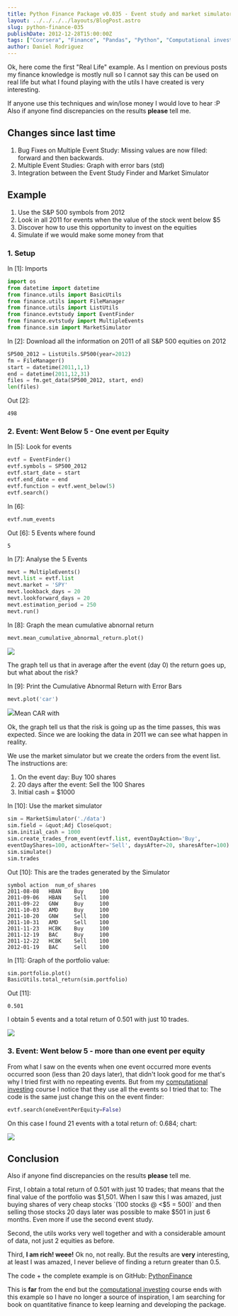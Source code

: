 ```yaml
---
title: Python Finance Package v0.035 - Event study and market simulator Integration
layout: ../../../../layouts/BlogPost.astro
slug: python-finance-035
publishDate: 2012-12-28T15:00:00Z
tags: ["Coursera", "Finance", "Pandas", "Python", "Computational investing"]
author: Daniel Rodriguez
---
```


Ok, here come the first "Real Life" example. As I mention on previous
posts my finance knowledge is mostly null so I cannot say this can be
used on real life but what I found playing with the utils I have created
is very interesting.

If anyone use this techniques and win/lose money I would love to hear :P
Also if anyone find discrepancies on the results **please** tell me.

## Changes since last time

1.  <span style="line-height:13px;">Bug Fixes on Multiple Event Study:
    Missing values are now filled: forward and then backwards.</span>
2.  Multiple Event Studies: Graph with error bars (std)
3.  Integration between the Event Study Finder and Market Simulator

## Example

1.  Use the S&P 500 symbols from 2012
2.  Look in all 2011 for events when the value of the stock went below
    $5
3.  Discover how to use this opportunity to invest on the equities
4.  Simulate if we would make some money from that

### 1. Setup

In [1]: Imports

```python
import os
from datetime import datetime
from finance.utils import BasicUtils
from finance.utils import FileManager
from finance.utils import ListUtils
from finance.evtstudy import EventFinder
from finance.evtstudy import MultipleEvents
from finance.sim import MarketSimulator
```

In [2]: Download all the information on 2011 of all S&P 500 equities on
2012

```python
SP500_2012 = ListUtils.SP500(year=2012)
fm = FileManager()
start = datetime(2011,1,1)
end = datetime(2011,12,31)
files = fm.get_data(SP500_2012, start, end)
len(files)
```

Out [2]:

```
498
```

### 2. Event: Went Below 5 - One event per Equity

In [5]: Look for events

```python
evtf = EventFinder()
evtf.symbols = SP500_2012
evtf.start_date = start
evtf.end_date = end
evtf.function = evtf.went_below(5)
evtf.search()
```

In [6]:

```python
evtf.num_events
```

Out [6]: 5 Events where found

```
5
```

In [7]: Analyse the 5 Events

```python
mevt = MultipleEvents()
mevt.list = evtf.list
mevt.market = 'SPY'
mevt.lookback_days = 20
mevt.lookforward_days = 20
mevt.estimation_period = 250
mevt.run()
```

In [8]: Graph the mean cumulative abnornal return

```python
mevt.mean_cumulative_abnormal_return.plot()
```

![](/blog/2012/12/python-finance-035/mean_car.png)

The graph tell us that in average after the event (day 0) the return
goes up, but what about the risk?

In [9]: Print the Cumulative Abnormal Return with Error Bars

```python
mevt.plot('car')
```

![](/blog/2012/12/python-finance-035/mean_car_error_bars.png)Mean CAR with

Ok, the graph tell us that the risk is going up as the time passes, this
was expected.
Since we are looking the data in 2011 we can see what happen in
reality.

We use the market simulator but we create the orders from the event
list.
The instructions are:

1.  On the event day: Buy 100 shares
2.  20 days after the event: Sell the 100 Shares
3.  Initial cash = $1000

In [10]: Use the market simulator

```python
sim = MarketSimulator('./data')
sim.field = &quot;Adj Close&quot;
sim.initial_cash = 1000
sim.create_trades_from_event(evtf.list, eventDayAction='Buy',
eventDayShares=100, actionAfter='Sell', daysAfter=20, sharesAfter=100)
sim.simulate()
sim.trades
```

Out [10]: This are the trades generated by the Simulator

```
symbol action  num_of_shares
2011-08-08   HBAN    Buy     100
2011-09-06   HBAN    Sell    100
2011-09-22   GNW     Buy     100
2011-10-03   AMD     Buy     100
2011-10-20   GNW     Sell    100
2011-10-31   AMD     Sell    100
2011-11-23   HCBK    Buy     100
2011-12-19   BAC     Buy     100
2011-12-22   HCBK    Sell    100
2012-01-19   BAC     Sell    100
```

In [11]: Graph of the portfolio value:

```python
sim.portfolio.plot()
BasicUtils.total_return(sim.portfolio)
```

Out [11]:

```
0.501
```

I obtain 5 events and a total return of 0.501 with just 10 trades.

![](/blog/2012/12/python-finance-035/mean_car.png)

### 3. Event: Went below 5 - more than one event per equity

From what I saw on the events when one event occurred more events
occurred soon (less than 20 days later), that didn't look good for me
that's why I tried first with no repeating events. But from my
[computational investing][] course I notice that they use all the events
so I tried that to: The code is the same just change this on the event
finder:

```python
evtf.search(oneEventPerEquity=False)
```

On this case I found 21 events with a total return of: 0.684; chart:

![](/blog/2012/12/python-finance-035/portfolio2.png)

## Conclusion

Also if anyone find discrepancies on the results **please** tell me.

First, I obtain a total return of 0.501 with just 10 trades; that means
that the final value of the portfolio was $1,501. When I saw this I was
amazed, just buying shares of very cheap stocks `(100 stocks @ <$5 = 500)` and then selling those stocks 20 days later was possible to make
$501 in just 6 months. Even more if use the second event study.

Second, the utils works very well together and with a considerable
amount of data, not just 2 equities as before.

Third, **I am rich! weee!** Ok no, not really. But the results are
**very** interesting, at least I was amazed, I never believe of finding
a return greater than 0.5.

The code + the complete example is on GitHub: [PythonFinance][]

This is **far** from the end but the [computational investing][] course
ends with this example so I have no longer a source of inspiration, I am
searching for book on quantitative finance to keep learning and
developing the package.

  [computational investing]: https://class.coursera.org/compinvesting1-2012-001/class/index
    "Computational Investing"
  [Mean Cumulative Abnormal Return]: http://ctrl68.files.wordpress.com/2012/12/mean_car.png
  [PythonFinance]: https://github.com/danielfrg/PythonFinance
    "Python Finance Package"
